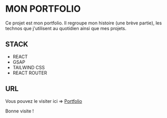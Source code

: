 # MON PORTFOLIO 

Ce projet est mon portfolio. Il regroupe mon histoire (une brève partie), les technos que j'utilisent au quotidien ainsi que mes projets. 

## STACK

- REACT
- GSAP
- TAILWIND CSS
- REACT ROUTER

## URL

Vous pouvez le visiter ici => [Portfolio](https://heartfelt-sunflower-f84a75.netlify.app) 

Bonne visite !
